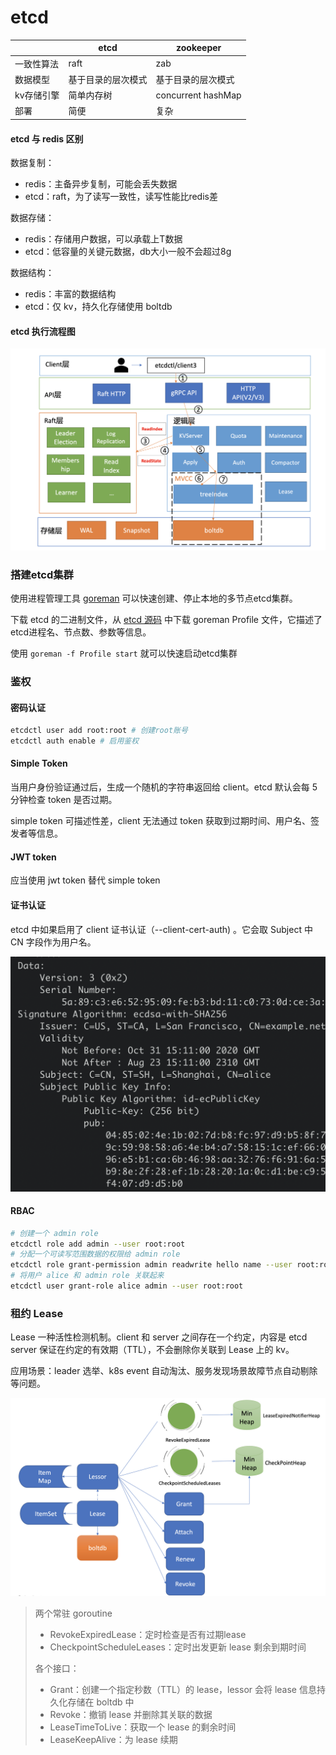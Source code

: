 # etcd

|            | etcd               | zookeeper          |
| ---------- | ------------------ | ------------------ |
| 一致性算法 | raft               | zab                |
| 数据模型   | 基于目录的层次模式 | 基于目录的层次模式 |
| kv存储引擎 | 简单内存树         | concurrent hashMap |
| 部署       | 简便               | 复杂               |

#### etcd 与 redis 区别

数据复制：

- redis：主备异步复制，可能会丢失数据
- etcd：raft，为了读写一致性，读写性能比redis差

数据存储：

- redis：存储用户数据，可以承载上T数据
- etcd：低容量的关键元数据，db大小一般不会超过8g

数据结构：

- redis：丰富的数据结构
- etcd：仅 kv，持久化存储使用 boltdb

#### etcd 执行流程图

![](etcd.assets/457db2c506135d5d29a93ef0bd97e4bb.png)

### 搭建etcd集群

使用进程管理工具 [goreman](https://github.com/mattn/goreman) 可以快速创建、停止本地的多节点etcd集群。

下载 etcd 的二进制文件，从 [etcd 源码](https://github.com/etcd-io/etcd/blob/v3.4.9/Procfile) 中下载  goreman Profile 文件，它描述了etcd进程名、节点数、参数等信息。

使用 `goreman -f Profile start` 就可以快速启动etcd集群



### 鉴权

#### 密码认证

```bash
etcdctl user add root:root # 创建root账号
etcdctl auth enable # 启用鉴权
```

#### Simple Token

当用户身份验证通过后，生成一个随机的字符串返回给 client。etcd 默认会每 5 分钟检查 token 是否过期。

simple token 可描述性差，client 无法通过 token 获取到过期时间、用户名、签发者等信息。

#### JWT token

应当使用 jwt token 替代 simple token

#### 证书认证

etcd 中如果启用了 client 证书认证（--client-cert-auth) 。它会取 Subject 中 CN 字段作为用户名。

<img src="etcd.assets/55e03b4353c9a467493a3922cf68b294.png" style="zoom:50%;" />

#### RBAC

```bash
# 创建一个 admin role
etcdctl role add admin --user root:root
# 分配一个可读写范围数据的权限给 admin role
etcdctl role grant-permission admin readwrite hello name --user root:root
# 将用户 alice 和 admin role 关联起来
etcdctl user grant-role alice admin --user root:root
```

### 租约 Lease

Lease 一种活性检测机制。client 和 server 之间存在一个约定，内容是 etcd server 保证在约定的有效期（TTL），不会删除你关联到 Lease 上的 kv。

应用场景：leader 选举、k8s event 自动淘汰、服务发现场景故障节点自动剔除等问题。

![](etcd.assets/ac70641fa3d41c2dac31dbb551394b7c.png)

> 两个常驻 goroutine
>
> - RevokeExpiredLease：定时检查是否有过期lease
> - CheckpointScheduleLeases：定时出发更新 lease 剩余到期时间
>
> 各个接口：
>
> - Grant：创建一个指定秒数（TTL）的 lease，lessor 会将 lease 信息持久化存储在 boltdb 中
> - Revoke：撤销 lease 并删除其关联的数据
> - LeaseTimeToLive：获取一个 lease 的剩余时间
> - LeaseKeepAlive：为 lease 续期